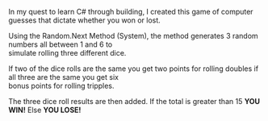 In my quest to learn C# through building, I created this game of computer guesses that dictate whether you won or lost.  

Using the Random.Next Method (System), the method generates 3 random numbers all between 1 and 6 to  
simulate rolling three different dice.  

If two of the dice rolls are the same you get two points for rolling doubles if all three are the same you get six  
bonus points for rolling tripples.  

The three dice roll results are then added. If the total is greater than 15 **YOU WIN!** Else **YOU LOSE!**  

